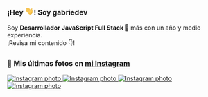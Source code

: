 <h3>¡Hey <img src="https://raw.githubusercontent.com/ABSphreak/ABSphreak/master/gifs/Hi.gif" width="20px" decondig="async">! Soy gabriedev</h3>

<p>Soy <strong>Desarrollador JavaScript Full Stack 🚀</strong> más con un año y medio experiencia.<br />¡Revisa mi contenido 👇!</p>

### 📸 Mis últimas fotos en [mi Instagram](https://instagram.com/gabrie.dev)


<a href='https://instagram.com/p/CtruQitPJU1' target='_blank'>
  <img width='20%' src='https://instagram.fkiv7-1.fna.fbcdn.net/v/t51.2885-15/354557634_595647665883083_2498794285121939883_n.jpg?stp=dst-jpg_e15_fr_s1080x1080&_nc_ht=instagram.fkiv7-1.fna.fbcdn.net&_nc_cat=111&_nc_ohc=94vPbme69WkAX9MdaD6&edm=APU89FABAAAA&ccb=7-5&oh=00_AfCn_4VtM495YhX-Qb7xpInas_2KhjHhMcr1t_cTMPnYTQ&oe=64BABCA3&_nc_sid=bc0c2c' alt='Instagram photo' />
</a>
<a href='https://instagram.com/p/CtrtZEhvfjK' target='_blank'>
  <img width='20%' src='https://instagram.fkiv7-1.fna.fbcdn.net/v/t51.2885-15/354566352_1280061536273536_3184760590463359796_n.jpg?stp=dst-jpg_e15&_nc_ht=instagram.fkiv7-1.fna.fbcdn.net&_nc_cat=104&_nc_ohc=L8RaXIB-aTEAX9mfk6-&edm=APU89FABAAAA&ccb=7-5&oh=00_AfDDWvWBK6jhZDj2FdtIdGjgJ6OctO4ZNwPaaerXp7N79A&oe=64BA219C&_nc_sid=bc0c2c' alt='Instagram photo' />
</a>
<a href='https://instagram.com/p/CtDUXiGIwfW' target='_blank'>
  <img width='20%' src='https://instagram.fkiv7-1.fna.fbcdn.net/v/t51.2885-15/350888316_2281662725376540_4082540287140756007_n.jpg?stp=dst-jpg_e15&_nc_ht=instagram.fkiv7-1.fna.fbcdn.net&_nc_cat=100&_nc_ohc=AXQz1f-4k6wAX87LZLW&edm=APU89FABAAAA&ccb=7-5&oh=00_AfCTf-OKPUxzNm9kj3nM4gv-dd8qXO2rY0ROL32pwEsZIQ&oe=64BAE1D8&_nc_sid=bc0c2c' alt='Instagram photo' />
</a>
<a href='https://instagram.com/p/CoTfm_INWyt' target='_blank'>
  <img width='20%' src='https://instagram.fkiv7-1.fna.fbcdn.net/v/t51.2885-15/321050480_935030397667260_4356312353538439528_n.jpg?stp=dst-jpg_e15&_nc_ht=instagram.fkiv7-1.fna.fbcdn.net&_nc_cat=100&_nc_ohc=QtJ2Bo2v4hcAX_U-Wrg&edm=APU89FABAAAA&ccb=7-5&oh=00_AfBNkTUyMZsOG6N8_5RP0jM1JhDuRrDPGJUV1xgJ24mkOw&oe=64BAA417&_nc_sid=bc0c2c' alt='Instagram photo' />
</a>
